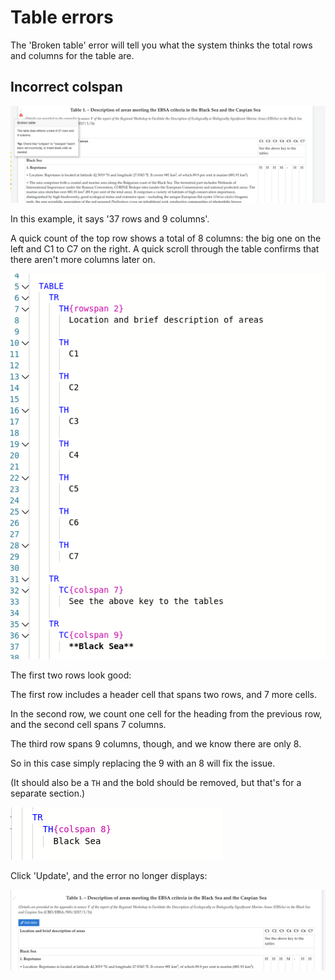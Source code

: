 # Table errors

The 'Broken table' error will tell you what the system thinks the total rows and columns for the table are.

## Incorrect colspan

![](<../../.gitbook/assets/image (218).png>)

In this example, it says '37 rows and 9 columns'.

A quick count of the top row shows a total of 8 columns: the big one on the left and C1 to C7 on the right. A quick scroll through the table confirms that there aren't more columns later on.

![](<../../.gitbook/assets/image (216).png>)

The first two rows look good:&#x20;

The first row includes a header cell that spans two rows, and 7 more cells.

In the second row, we count one cell for the heading from the previous row, and the second cell spans 7 columns.

The third row spans 9 columns, though, and we know there are only 8.&#x20;

So in this case simply replacing the 9 with an 8 will fix the issue.

(It should also be a `TH` and the bold should be removed, but that's for a separate section.)

![](<../../.gitbook/assets/image (217).png>)

Click 'Update', and the error no longer displays:

![](<../../.gitbook/assets/image (207).png>)
